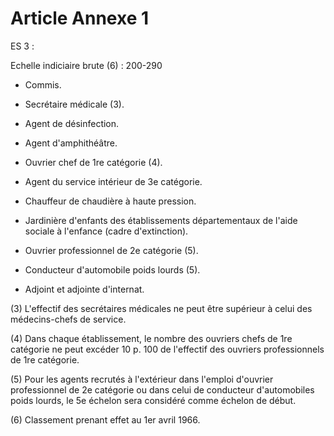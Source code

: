 # Article Annexe 1

ES 3 :

Echelle indiciaire brute (6) : 200-290

- Commis.

- Secrétaire médicale (3).

- Agent de désinfection.

- Agent d'amphithéâtre.

- Ouvrier chef de 1re catégorie (4).

- Agent du service intérieur de 3e catégorie.

- Chauffeur de chaudière à haute pression.

- Jardinière d'enfants des établissements départementaux de l'aide sociale à l'enfance (cadre d'extinction).

- Ouvrier professionnel de 2e catégorie (5).

- Conducteur d'automobile poids lourds (5).

- Adjoint et adjointe d'internat.

(3) L'effectif des secrétaires médicales ne peut être supérieur à celui des médecins-chefs de service.

(4) Dans chaque établissement, le nombre des ouvriers chefs de 1re catégorie ne peut excéder 10 p. 100 de l'effectif des ouvriers professionnels de 1re catégorie.

(5) Pour les agents recrutés à l'extérieur dans l'emploi d'ouvrier professionnel de 2e catégorie ou dans celui de conducteur d'automobiles poids lourds, le 5e échelon sera considéré comme échelon de début.

(6) Classement prenant effet au 1er avril 1966.
